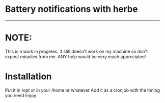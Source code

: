 # Battery notifications with herbe
--------------------------------
# NOTE:
  This is a work in progress. It still doesn't work
  on my machine so don't expect miracles from me.
  ANY help would be very much appreciated!
# Installation
Put it in /opt or in your /home or whatever
Add it as a cronjob with the timing you need
Enjoy
